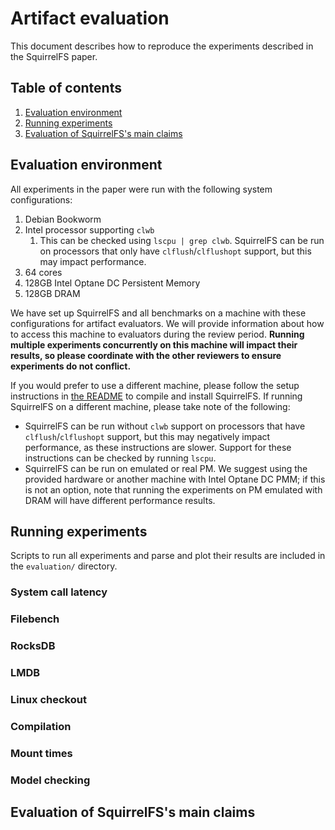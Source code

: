 # Artifact evaluation

This document describes how to reproduce the experiments described in the SquirrelFS paper. 

## Table of contents
1. [Evaluation environment](#evaluation-environment)
2. [Running experiments](#running-experiments)
3. [Evaluation of SquirrelFS's main claims](#evaluation-of-squirrelfss-main-claims)

## Evaluation environment

All experiments in the paper were run with the following system configurations:
1. Debian Bookworm
2. Intel processor supporting `clwb`
   1. This can be checked using `lscpu | grep clwb`. SquirrelFS can be run on processors that only have `clflush`/`clflushopt` support, but this may impact performance.
2. 64 cores
3. 128GB Intel Optane DC Persistent Memory
4. 128GB DRAM

We have set up SquirrelFS and all benchmarks on a machine with these configurations for artifact evaluators. We will provide information about how to access this machine to evaluators during the review period. **Running multiple experiments concurrently on this machine will impact their results, so please coordinate with the other reviewers to ensure experiments do not conflict.**

If you would prefer to use a different machine, please follow the setup instructions in [the README](README.md) to compile and install SquirrelFS. If running SquirrelFS on a different machine, please take note of the following:
- SquirrelFS can be run without `clwb` support on processors that have `clflush`/`clflushopt` support, but this may negatively impact performance, as these instructions are slower. Support for these instructions can be checked by running `lscpu`. 
- SquirrelFS can be run on emulated or real PM. We suggest using the provided hardware or another machine with Intel Optane DC PMM; if this is not an option, note that running the experiments on PM emulated with DRAM will have different performance results.

## Running experiments

Scripts to run all experiments and parse and plot their results are included in the `evaluation/` directory.

### System call latency

### Filebench 

### RocksDB

### LMDB

### Linux checkout 

### Compilation

### Mount times

### Model checking

## Evaluation of SquirrelFS's main claims